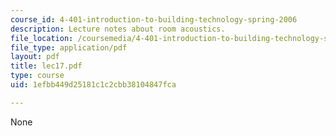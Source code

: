 ```yaml
---
course_id: 4-401-introduction-to-building-technology-spring-2006
description: Lecture notes about room acoustics.
file_location: /coursemedia/4-401-introduction-to-building-technology-spring-2006/1efbb449d25181c1c2cbb38104847fca_lec17.pdf
file_type: application/pdf
layout: pdf
title: lec17.pdf
type: course
uid: 1efbb449d25181c1c2cbb38104847fca

---
```

None